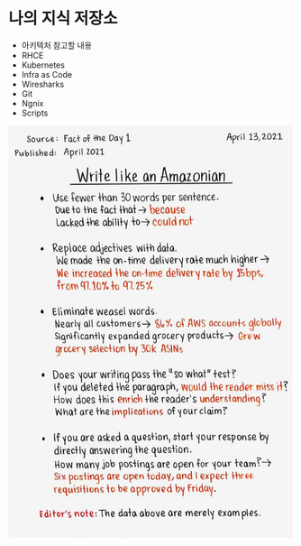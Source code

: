 # 나의 지식 저장소

- 아키텍처 참고할 내용
- RHCE
- Kubernetes
- Infra as Code
- Wiresharks
- Git
- Ngnix
- Scripts

![](images/Write%20like%20an%20Amazonian.jpg)

